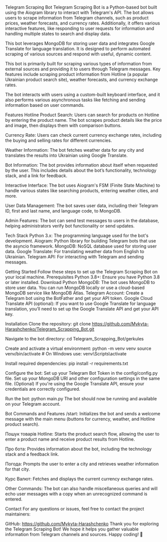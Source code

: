Telegram Scraping Bot
Telegram Scraping Bot is a Python-based bot built using the Aiogram library to interact with Telegram's API. The bot allows users to scrape information from Telegram channels, such as product prices, weather forecasts, and currency rates. Additionally, it offers various interactive features, like responding to user requests for information and handling multiple states to search and display data.

This bot leverages MongoDB for storing user data and integrates Google Translate for language translation. It is designed to perform automated scraping of various sources and respond with useful, dynamic content.

This bot is primarily built for scraping various types of information from external sources and providing it to users through Telegram messages. Key features include scraping product information from Hotline (a popular Ukrainian product search site), weather forecasts, and currency exchange rates.

The bot interacts with users using a custom-built keyboard interface, and it also performs various asynchronous tasks like fetching and sending information based on user commands.

Features
Hotline Product Search:
Users can search for products on Hotline by entering the product name. The bot scrapes product details like the price and image, then displays them with comparison buttons.

Currency Rate:
Users can check current currency exchange rates, including the buying and selling rates for different currencies.

Weather Information:
The bot fetches weather data for any city and translates the results into Ukrainian using Google Translate.

Bot Information:
The bot provides information about itself when requested by the user. This includes details about the bot’s functionality, technology stack, and a link for feedback.

Interactive Interface:
The bot uses Aiogram's FSM (Finite State Machine) to handle various states like searching products, entering weather cities, and more.

User Data Management:
The bot saves user data, including their Telegram ID, first and last name, and language code, to MongoDB.

Admin Features:
The bot can send test messages to users in the database, helping administrators verify bot functionality or send updates.

Tech Stack
Python 3.x: The programming language used for the bot's development.
Aiogram: Python library for building Telegram bots that use the asyncio framework.
MongoDB: NoSQL database used for storing user data.
Google Translate: For translating weather data from English to Ukrainian.
Telegram API: For interacting with Telegram and sending messages.

Getting Started
Follow these steps to set up the Telegram Scraping Bot on your local machine.
Prerequisites
Python 3.8+: Ensure you have Python 3.8 or later installed. Download Python
MongoDB: The bot uses MongoDB to store user data. You can run MongoDB locally or use a cloud-based MongoDB service like MongoDB Atlas.
Telegram Account: Create a Telegram bot using the BotFather and get your API token.
Google Cloud Translate API (optional): If you want to use Google Translate for language translation, you’ll need to set up the Google Translate API and get your API key.

Installation
Clone the repository:
git clone https://github.com/Mykyta-Harashchenko/Telegram_Scrapping_Bot.git

Navigate to the bot directory:
cd Telegram_Scrapping_Bot/gerkules

Create and activate a virtual environment:
python -m venv venv
source venv/bin/activate  # On Windows use: venv\Scripts\activate

Install required dependencies:
pip install -r requirements.txt

Configure the bot:
Set up your Telegram Bot Token in the config/config.py file.
Set up your MongoDB URI and other configuration settings in the same file.
(Optional) If you're using the Google Translate API, ensure your credentials are correctly configured.

Run the bot:
python main.py
The bot should now be running and available on your Telegram account.

Bot Commands and Features
/start:
Initializes the bot and sends a welcome message with the main menu (buttons for currency, weather, and Hotline product search).

Пошук товарів Hotline:
Starts the product search flow, allowing the user to enter a product name and receive product results from Hotline.

Про бота:
Provides information about the bot, including the technology stack and a feedback link.

Погода:
Prompts the user to enter a city and retrieves weather information for that city.

Курс Валют:
Fetches and displays the current currency exchange rates.

Other Commands:
The bot can also handle miscellaneous queries and will echo user messages with a copy when an unrecognized command is entered.

Contact
For any questions or issues, feel free to contact the project maintainers:

GitHub: https://github.com/Mykyta-Harashchenko
Thank you for exploring the Telegram Scraping Bot! We hope it helps you gather valuable information from Telegram channels and sources. Happy coding! 🚀
